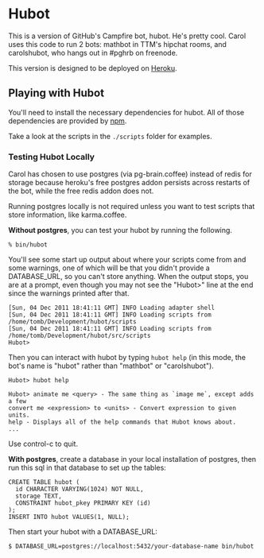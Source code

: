 # Hubot

This is a version of GitHub's Campfire bot, hubot. He's pretty cool. Carol uses
this code to run 2 bots: mathbot in TTM's hipchat rooms, and carolshubot, who
hangs out in #pghrb on freenode.

This version is designed to be deployed on [Heroku][heroku].

[heroku]: http://www.heroku.com

## Playing with Hubot

You'll need to install the necessary dependencies for hubot. All of
those dependencies are provided by [npm][npmjs].

[npmjs]: http://npmjs.org

Take a look at the scripts in the `./scripts` folder for examples.

### Testing Hubot Locally

Carol has chosen to use postgres (via pg-brain.coffee) instead of redis for storage because heroku's free postgres addon persists across restarts of the bot, while the free redis addon does not.

Running postgres locally is not required unless you want to test scripts that store information, like karma.coffee.

**Without postgres**, you can test your hubot by running the following.

    % bin/hubot

You'll see some start up output about where your scripts come from and some warnings, one of which will be that you didn't provide a DATABASE_URL, so you can't store anything. When the output stops, you are at a prompt, even though you may not see the "Hubot>" line at the end since the warnings printed after that.

    [Sun, 04 Dec 2011 18:41:11 GMT] INFO Loading adapter shell
    [Sun, 04 Dec 2011 18:41:11 GMT] INFO Loading scripts from /home/tomb/Development/hubot/scripts
    [Sun, 04 Dec 2011 18:41:11 GMT] INFO Loading scripts from /home/tomb/Development/hubot/src/scripts
    Hubot>

Then you can interact with hubot by typing `hubot help` (in this mode, the bot's name is "hubot" rather than "mathbot" or "carolshubot").

    Hubot> hubot help

    Hubot> animate me <query> - The same thing as `image me`, except adds a few
    convert me <expression> to <units> - Convert expression to given units.
    help - Displays all of the help commands that Hubot knows about.
    ...

Use control-c to quit.

**With postgres**, create a database in your local installation of postgres, then run this sql in that database to set up the tables:

    CREATE TABLE hubot (
      id CHARACTER VARYING(1024) NOT NULL,
      storage TEXT,
      CONSTRAINT hubot_pkey PRIMARY KEY (id)
    );
    INSERT INTO hubot VALUES(1, NULL);

Then start your hubot with a DATABASE_URL:

    $ DATABASE_URL=postgres://localhost:5432/your-database-name bin/hubot
